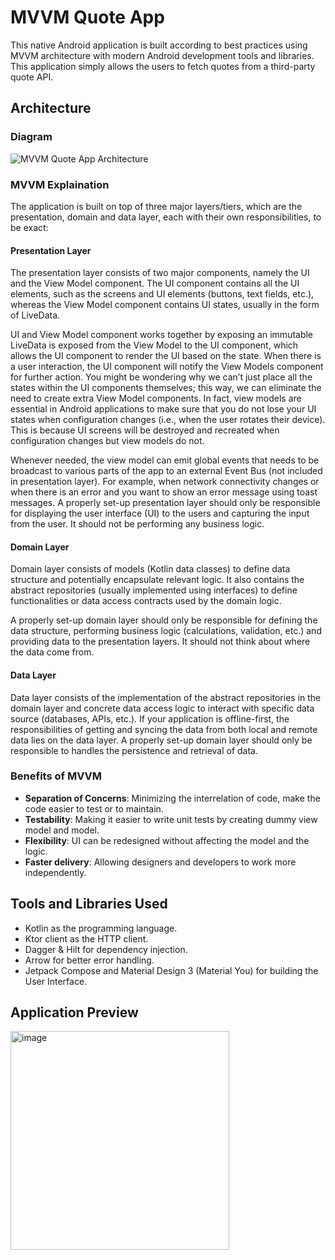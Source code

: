 # MVVM Quote App
This native Android application is built according to best practices using MVVM architecture with modern Android development tools and libraries. This application simply allows the users to fetch quotes from a third-party quote API.

## Architecture
### Diagram
![MVVM Quote App Architecture](https://github.com/XiangLun0713/mvvm-quote-app/assets/93761074/05841e25-c3c6-4658-905f-dcc1dce610c0)

### MVVM Explaination
The application is built on top of three major layers/tiers, which are the presentation, domain and data layer, each with their own responsibilities, to be exact:

#### Presentation Layer
  
The presentation layer consists of two major components, namely the UI and the View Model component. The UI component contains all the UI elements, such as the screens and UI elements (buttons, text fields, etc.), whereas the View Model component contains UI states, usually in the form of LiveData. 

UI and View Model component works together by exposing an immutable LiveData is exposed from the View Model to the UI component, which allows the UI component to render the UI based on the state. When there is a user interaction, the UI component will notify the View Models component for further action. You might be wondering why we can’t just place all the states within the UI components themselves; this way, we can eliminate the need to create extra View Model components. In fact, view models are essential in Android applications to make sure that you do not lose your UI states when configuration changes (i.e., when the user rotates their device). This is because UI screens will be destroyed and recreated when configuration changes but view models do not. 

Whenever needed, the view model can emit global events that needs to be broadcast to various parts of the app to an external Event Bus (not included in presentation layer). For example, when network connectivity changes or when there is an error and you want to show an error message using toast messages. A properly set-up presentation layer should only be responsible for displaying the user interface (UI) to the users and capturing the input from the user. It should not be performing any business logic.

#### Domain Layer

Domain layer consists of models (Kotlin data classes) to define data structure and potentially encapsulate relevant logic. It also contains the abstract repositories (usually implemented using interfaces) to define functionalities or data access contracts used by the domain logic.

A properly set-up domain layer should only be responsible for defining the data structure, performing business logic (calculations, validation, etc.) and providing data to the presentation layers. It should not think about where the data come from. 

#### Data Layer

Data layer consists of the implementation of the abstract repositories in the domain layer and concrete data access logic to interact with specific data source (databases, APIs, etc.). If your application is offline-first, the responsibilities of getting and syncing the data from both local and remote data lies on the data layer. A properly set-up domain layer should only be responsible to handles the persistence and retrieval of data.

### Benefits of MVVM
- **Separation of Concerns**: Minimizing the interrelation of code, make the code easier to test or to maintain.
- **Testability**: Making it easier to write unit tests by creating dummy view model and model.
- **Flexibility**: UI can be redesigned without affecting the model and the logic.
- **Faster delivery**: Allowing designers and developers to work more independently.

## Tools and Libraries Used
- Kotlin as the programming language.
- Ktor client as the HTTP client.
- Dagger & Hilt for dependency injection.
- Arrow for better error handling.
- Jetpack Compose and Material Design 3 (Material You) for building the User Interface.

## Application Preview
<img width="350" alt="image" src="https://github.com/XiangLun0713/mvvm-quote-app/assets/93761074/e9f71dce-5f3f-4e39-b379-b47be9528241">
